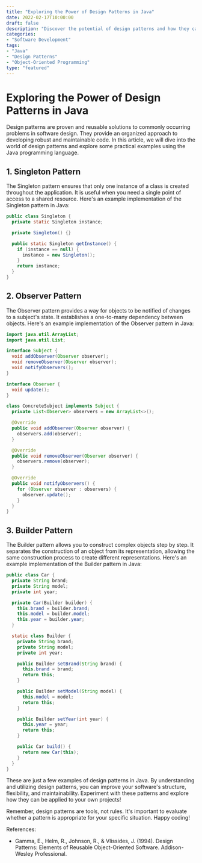 ```yaml
--- 
title: "Exploring the Power of Design Patterns in Java"
date: 2022-02-17T10:00:00
draft: false
description: "Discover the potential of design patterns and how they can improve your Java programming skills."
categories:
- "Software Development"
tags:
- "Java"
- "Design Patterns"
- "Object-Oriented Programming"
type: "featured"
---
```


# Exploring the Power of Design Patterns in Java

Design patterns are proven and reusable solutions to commonly occurring problems in software design. They provide an organized approach to developing robust and maintainable code. In this article, we will dive into the world of design patterns and explore some practical examples using the Java programming language.

## 1. Singleton Pattern

The Singleton pattern ensures that only one instance of a class is created throughout the application. It is useful when you need a single point of access to a shared resource. Here's an example implementation of the Singleton pattern in Java:

```java
public class Singleton {
  private static Singleton instance;

  private Singleton() {}

  public static Singleton getInstance() {
    if (instance == null) {
      instance = new Singleton();
    }
    return instance;
  }
}
```

## 2. Observer Pattern

The Observer pattern provides a way for objects to be notified of changes to a subject's state. It establishes a one-to-many dependency between objects. Here's an example implementation of the Observer pattern in Java:

```java
import java.util.ArrayList;
import java.util.List;

interface Subject {
  void addObserver(Observer observer);
  void removeObserver(Observer observer);
  void notifyObservers();
}

interface Observer {
  void update();
}

class ConcreteSubject implements Subject {
  private List<Observer> observers = new ArrayList<>();

  @Override
  public void addObserver(Observer observer) {
    observers.add(observer);
  }

  @Override
  public void removeObserver(Observer observer) {
    observers.remove(observer);
  }

  @Override
  public void notifyObservers() {
    for (Observer observer : observers) {
      observer.update();
    }
  }
}
```

## 3. Builder Pattern

The Builder pattern allows you to construct complex objects step by step. It separates the construction of an object from its representation, allowing the same construction process to create different representations. Here's an example implementation of the Builder pattern in Java:

```java
public class Car {
  private String brand;
  private String model;
  private int year;

  private Car(Builder builder) {
    this.brand = builder.brand;
    this.model = builder.model;
    this.year = builder.year;
  }

  static class Builder {
    private String brand;
    private String model;
    private int year;

    public Builder setBrand(String brand) {
      this.brand = brand;
      return this;
    }

    public Builder setModel(String model) {
      this.model = model;
      return this;
    }

    public Builder setYear(int year) {
      this.year = year;
      return this;
    }

    public Car build() {
      return new Car(this);
    }
  }
}
```

These are just a few examples of design patterns in Java. By understanding and utilizing design patterns, you can improve your software's structure, flexibility, and maintainability. Experiment with these patterns and explore how they can be applied to your own projects!

Remember, design patterns are tools, not rules. It's important to evaluate whether a pattern is appropriate for your specific situation. Happy coding!

References:
- Gamma, E., Helm, R., Johnson, R., & Vlissides, J. (1994). Design Patterns: Elements of Reusable Object-Oriented Software. Addison-Wesley Professional.
